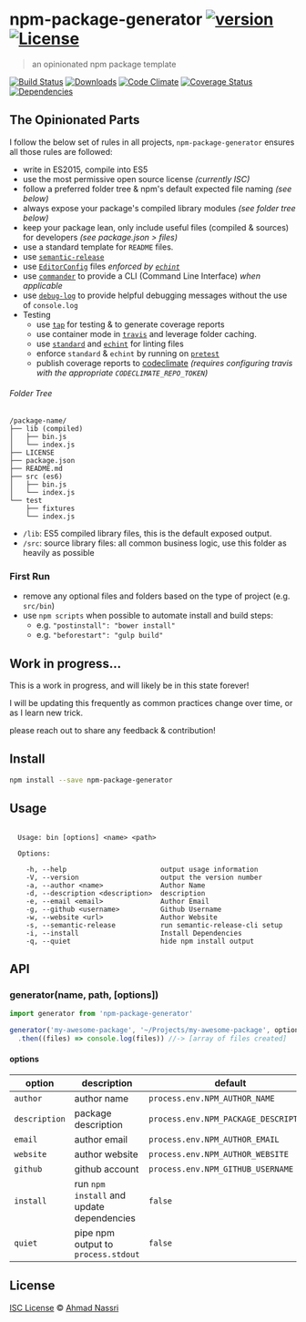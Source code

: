 # npm-package-generator [![version][npm-version]][npm-url] [![License][npm-license]][license-url]

> an opinionated npm package template

[![Build Status][travis-image]][travis-url]
[![Downloads][npm-downloads]][npm-url]
[![Code Climate][codeclimate-quality]][codeclimate-url]
[![Coverage Status][codeclimate-coverage]][codeclimate-url]
[![Dependencies][david-image]][david-url]

## The Opinionated Parts

I follow the below set of rules in all projects, `npm-package-generator` ensures all those rules are followed:

- write in ES2015, compile into ES5
- use the most permissive open source license *(currently ISC)*
- follow a preferred folder tree & npm's default expected file naming *(see below)*
- always expose your package's compiled library modules *(see folder tree below)*
- keep your package lean, only include useful files (compiled & sources) for developers *(see package.json > files)*
- use a standard template for `README` files.
- use [`semantic-release`](https://github.com/semantic-release/semantic-release)
- use [`EditorConfig`](http://editorconfig.org/) files *enforced by [`echint`](https://www.npmjs.com/package/echint)*
- use [`commander`](https://www.npmjs.com/package/commander) to provide a CLI (Command Line Interface) *when applicable*
- use [`debug-log`](https://www.npmjs.com/package/debug-log) to provide helpful debugging messages without the use of `console.log`
- Testing
  - use [`tap`](https://www.npmjs.com/package/tap) for testing & to generate coverage reports
  - use container mode in [`travis`](https://travis-ci.org/) and leverage folder caching.
  - use [`standard`](https://www.npmjs.com/package/standard) and [`echint`](https://www.npmjs.com/package/echint) for linting files
  - enforce `standard` & `echint` by running on [`pretest`](https://docs.npmjs.com/misc/scripts)
  - publish coverage reports to [codeclimate](https://codeclimate.com/) *(requires configuring travis with the appropriate `CODECLIMATE_REPO_TOKEN`)*

###### Folder Tree

```
/package-name/
├── lib (compiled)
│   ├── bin.js
│   └── index.js
├── LICENSE
├── package.json
├── README.md
├── src (es6)
│   ├── bin.js
│   └── index.js
└── test
    ├── fixtures
    └── index.js
```

- `/lib`: ES5 compiled library files, this is the default exposed output.
- `/src`: source library files: all common business logic, use this folder as heavily as possible

### First Run

- remove any optional files and folders based on the type of project (e.g. `src/bin`)
- use `npm scripts` when possible to automate install and build steps:
  - e.g. `"postinstall": "bower install"`
  - e.g. `"beforestart": "gulp build"`

## Work in progress...

This is a work in progress, and will likely be in this state forever!

I will be updating this frequently as common practices change over time, or as I learn new trick.

please reach out to share any feedback & contribution!

## Install

```sh
npm install --save npm-package-generator
```

## Usage

```

  Usage: bin [options] <name> <path>

  Options:

    -h, --help                       output usage information
    -V, --version                    output the version number
    -a, --author <name>              Author Name
    -d, --description <description>  description
    -e, --email <email>              Author Email
    -g, --github <username>          Github Username
    -w, --website <url>              Author Website
    -s, --semantic-release           run semantic-release-cli setup
    -i, --install                    Install Dependencies
    -q, --quiet                      hide npm install output
```

## API

### generator(name, path, [options])

```js
import generator from 'npm-package-generator'

generator('my-awesome-package', '~/Projects/my-awesome-package', options)
  .then((files) => console.log(files)) //-> [array of files created]
```

#### options

| option        | description                                     | default                               |
| ------------- | ----------------------------------------------- | ------------------------------------- |
| `author`      | author name                                     | `process.env.NPM_AUTHOR_NAME`         |
| `description` | package description                             | `process.env.NPM_PACKAGE_DESCRIPTION` |
| `email`       | author email                                    | `process.env.NPM_AUTHOR_EMAIL`        |
| `website`     | author website                                  | `process.env.NPM_AUTHOR_WEBSITE`      |
| `github`      | github account                                  | `process.env.NPM_GITHUB_USERNAME`     |
| `install`     | run `npm install` and update dependencies       | `false`                               |
| `quiet`       | pipe npm output to `process.stdout`             | `false`                               |

## License

[ISC License](LICENSE) &copy; [Ahmad Nassri](https://www.ahmadnassri.com/)

[license-url]: https://github.com/ahmadnassri/npm-package-generator/blob/master/LICENSE

[travis-url]: https://travis-ci.org/ahmadnassri/npm-package-generator
[travis-image]: https://img.shields.io/travis/ahmadnassri/npm-package-generator.svg?style=flat-square

[npm-url]: https://www.npmjs.com/package/npm-package-generator
[npm-license]: https://img.shields.io/npm/l/npm-package-generator.svg?style=flat-square
[npm-version]: https://img.shields.io/npm/v/npm-package-generator.svg?style=flat-square
[npm-downloads]: https://img.shields.io/npm/dm/npm-package-generator.svg?style=flat-square

[codeclimate-url]: https://codeclimate.com/github/ahmadnassri/npm-package-generator
[codeclimate-quality]: https://img.shields.io/codeclimate/github/ahmadnassri/npm-package-generator.svg?style=flat-square
[codeclimate-coverage]: https://img.shields.io/codeclimate/coverage/github/ahmadnassri/npm-package-generator.svg?style=flat-square

[david-url]: https://david-dm.org/ahmadnassri/npm-package-generator
[david-image]: https://img.shields.io/david/ahmadnassri/npm-package-generator.svg?style=flat-square
